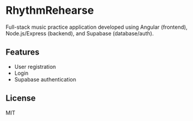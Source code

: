 # RhythmRehearse
Full-stack music practice application developed using Angular (frontend), Node.js/Express (backend), and Supabase (database/auth).

## Features
- User registration
- Login
- Supabase authentication

## License
MIT